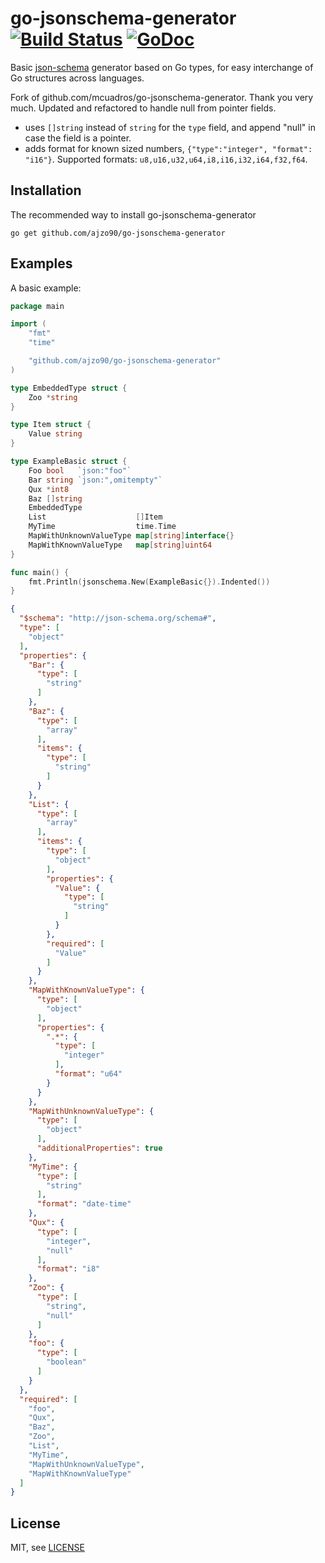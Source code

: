 go-jsonschema-generator [![Build Status](https://img.shields.io/github/workflow/status/ajzo90/go-jsonschema-generator/Test.svg)](https://github.com/ajzo90/go-jsonschema-generator/actions) [![GoDoc](http://godoc.org/github.com/ajzo90/go-jsonschema-generator?status.png)](https://pkg.go.dev/github.com/ajzo90/go-jsonschema-generator)
==============================
Basic [json-schema](http://json-schema.org/) generator based on Go types, for easy interchange of Go structures across languages.

Fork of github.com/mcuadros/go-jsonschema-generator. Thank you very much. 
Updated and refactored to handle null from pointer fields.
* uses `[]string` instead of `string` for the `type` field, and append "null" in case the field is a pointer.
* adds format for known sized numbers, `{"type":"integer", "format": "i16"}`. Supported formats: `u8,u16,u32,u64,i8,i16,i32,i64,f32,f64`.  

Installation
------------

The recommended way to install go-jsonschema-generator

```
go get github.com/ajzo90/go-jsonschema-generator
```

Examples
--------

A basic example:

```go
package main

import (
	"fmt"
	"time"

	"github.com/ajzo90/go-jsonschema-generator"
)

type EmbeddedType struct {
	Zoo *string
}

type Item struct {
	Value string
}

type ExampleBasic struct {
	Foo bool   `json:"foo"`
	Bar string `json:",omitempty"`
	Qux *int8
	Baz []string
	EmbeddedType
	List                    []Item
	MyTime                  time.Time
	MapWithUnknownValueType map[string]interface{}
	MapWithKnownValueType   map[string]uint64
}

func main() {
	fmt.Println(jsonschema.New(ExampleBasic{}).Indented())
}
```

```json
{
  "$schema": "http://json-schema.org/schema#",
  "type": [
    "object"
  ],
  "properties": {
    "Bar": {
      "type": [
        "string"
      ]
    },
    "Baz": {
      "type": [
        "array"
      ],
      "items": {
        "type": [
          "string"
        ]
      }
    },
    "List": {
      "type": [
        "array"
      ],
      "items": {
        "type": [
          "object"
        ],
        "properties": {
          "Value": {
            "type": [
              "string"
            ]
          }
        },
        "required": [
          "Value"
        ]
      }
    },
    "MapWithKnownValueType": {
      "type": [
        "object"
      ],
      "properties": {
        ".*": {
          "type": [
            "integer"
          ],
          "format": "u64"
        }
      }
    },
    "MapWithUnknownValueType": {
      "type": [
        "object"
      ],
      "additionalProperties": true
    },
    "MyTime": {
      "type": [
        "string"
      ],
      "format": "date-time"
    },
    "Qux": {
      "type": [
        "integer",
        "null"
      ],
      "format": "i8"
    },
    "Zoo": {
      "type": [
        "string",
        "null"
      ]
    },
    "foo": {
      "type": [
        "boolean"
      ]
    }
  },
  "required": [
    "foo",
    "Qux",
    "Baz",
    "Zoo",
    "List",
    "MyTime",
    "MapWithUnknownValueType",
    "MapWithKnownValueType"
  ]
}

```

License
-------

MIT, see [LICENSE](LICENSE)
